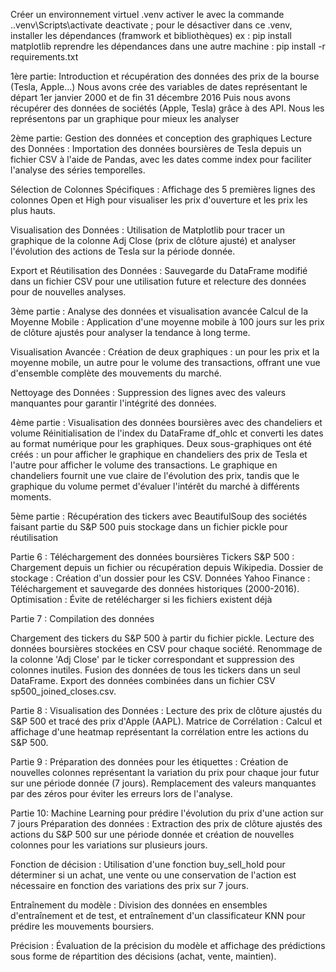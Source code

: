 Créer un environnement virtuel .venv
activer le avec la commande .\.venv\Scripts\activate
deactivate ; pour le désactiver
dans ce .venv, installer les dépendances (framwork et bibliothèques)
ex : pip install matplotlib
reprendre les dépendances dans une autre machine : pip install -r requirements.txt


1ère partie: Introduction et récupération des données des prix de la bourse (Tesla, Apple...)
Nous avons crée des variables de dates représentant le départ 1er janvier 2000 et de fin 31 décembre 2016
Puis nous avons récupérer des données de sociétés (Apple, Tesla) grâce à des API.
Nous les représentons par un graphique pour mieux les analyser

2ème partie: Gestion des données et conception des graphiques
Lecture des Données : Importation des données boursières de Tesla depuis un fichier CSV à l'aide de Pandas, avec les dates comme index pour faciliter l'analyse des séries temporelles.

Sélection de Colonnes Spécifiques : Affichage des 5 premières lignes des colonnes Open et High pour visualiser les prix d'ouverture et les prix les plus hauts.

Visualisation des Données : Utilisation de Matplotlib pour tracer un graphique de la colonne Adj Close (prix de clôture ajusté) et analyser l'évolution des actions de Tesla sur la période donnée.

Export et Réutilisation des Données : Sauvegarde du DataFrame modifié dans un fichier CSV pour une utilisation future et relecture des données pour de nouvelles analyses.

3ème partie : Analyse des données et visualisation avancée
Calcul de la Moyenne Mobile :
Application d'une moyenne mobile à 100 jours sur les prix de clôture ajustés pour analyser la tendance à long terme.

Visualisation Avancée :
Création de deux graphiques : un pour les prix et la moyenne mobile, un autre pour le volume des transactions, offrant une vue d'ensemble complète des mouvements du marché.

Nettoyage des Données :
Suppression des lignes avec des valeurs manquantes pour garantir l'intégrité des données.

4ème partie : Visualisation des données boursières avec des chandeliers et volume
Réinitialisation de l'index du DataFrame df_ohlc et converti les dates au format numérique pour les graphiques.
Deux sous-graphiques ont été créés : un pour afficher le graphique en chandeliers des prix de Tesla et l'autre pour afficher le volume des transactions.
Le graphique en chandeliers fournit une vue claire de l'évolution des prix, tandis que le graphique du volume permet d'évaluer l'intérêt du marché à différents moments.

5ème partie  : Récupération des tickers avec BeautifulSoup des sociétés faisant partie du S&P 500 puis stockage dans un fichier pickle pour réutilisation

Partie 6 : Téléchargement des données boursières
Tickers S&P 500 : Chargement depuis un fichier ou récupération depuis Wikipedia.
Dossier de stockage : Création d'un dossier pour les CSV.
Données Yahoo Finance : Téléchargement et sauvegarde des données historiques (2000-2016).
Optimisation : Évite de retélécharger si les fichiers existent déjà


Partie 7 : Compilation des données

Chargement des tickers du S&P 500 à partir du fichier pickle.
Lecture des données boursières stockées en CSV pour chaque société.
Renommage de la colonne 'Adj Close' par le ticker correspondant et suppression des colonnes inutiles.
Fusion des données de tous les tickers dans un seul DataFrame.
Export des données combinées dans un fichier CSV sp500_joined_closes.csv.

Partie 8 : 
Visualisation des Données : Lecture des prix de clôture ajustés du S&P 500 et tracé des prix d'Apple (AAPL).
Matrice de Corrélation : Calcul et affichage d'une heatmap représentant la corrélation entre les actions du S&P 500.


Partie 9 : 
Préparation des données pour les étiquettes :
Création de nouvelles colonnes représentant la variation du prix pour chaque jour futur sur une période donnée (7 jours).
Remplacement des valeurs manquantes par des zéros pour éviter les erreurs lors de l'analyse.

Partie 10:
Machine Learning pour prédire l'évolution du prix d'une action sur 7 jours
Préparation des données : Extraction des prix de clôture ajustés des actions du S&P 500 sur une période donnée et création de nouvelles colonnes pour les variations sur plusieurs jours.

Fonction de décision : Utilisation d'une fonction buy_sell_hold pour déterminer si un achat, une vente ou une conservation de l'action est nécessaire en fonction des variations des prix sur 7 jours.

Entraînement du modèle : Division des données en ensembles d'entraînement et de test, et entraînement d'un classificateur KNN pour prédire les mouvements boursiers.

Précision : Évaluation de la précision du modèle et affichage des prédictions sous forme de répartition des décisions (achat, vente, maintien).
